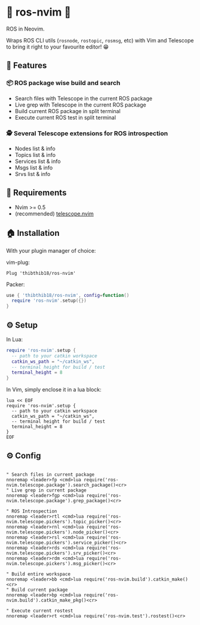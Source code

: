 # 🐢 ros-nvim 🐢
ROS in Neovim.

Wraps ROS CLI utils (`rosnode`, `rostopic`, `rosmsg`, etc) with Vim and Telescope to bring it right to your favourite editor! 😁

## 🤩 Features

### 📦 ROS package wise build and search

- Search files with Telescope in the current ROS package
- Live grep with Telescope in the current ROS package
- Build current ROS package in split terminal
- Execute current ROS test in split terminal

### 🕵️  Several Telescope extensions for ROS introspection

- Nodes list & info
- Topics list & info
- Services list & info
- Msgs list & info
- Srvs list & info

## 🦒 Requirements

- Nvim >= 0.5
- (recommended) [telescope.nvim](https://github.com/nvim-telescope/telescope.nvim)

## 🏠 Installation

With your plugin manager of choice:

vim-plug:
```vim
Plug 'thibthib18/ros-nvim'
```
Packer:
```lua
use { 'thibthib18/ros-nvim', config=function()
  require 'ros-nvim'.setup({})
}
```

## ⚙️  Setup

In Lua:
```lua
require 'ros-nvim'.setup {
  -- path to your catkin workspace
  catkin_ws_path = "~/catkin_ws",
  -- terminal height for build / test
  terminal_height = 8
}
```

In Vim, simply enclose it in a lua block:
```vim
lua << EOF
require 'ros-nvim'.setup {
  -- path to your catkin workspace
  catkin_ws_path = "~/catkin_ws",
  -- terminal height for build / test
  terminal_height = 8
}
EOF
```

## ⚙️  Config

```vim

" Search files in current package
nnoremap <leader>fp <cmd>lua require('ros-nvim.telescope.package').search_package()<cr>
" Live grep in current package
nnoremap <leader>fgp <cmd>lua require('ros-nvim.telescope.package').grep_package()<cr>

" ROS Introspection
nnoremap <leader>rtl <cmd>lua require('ros-nvim.telescope.pickers').topic_picker()<cr>
nnoremap <leader>rnl <cmd>lua require('ros-nvim.telescope.pickers').node_picker()<cr>
nnoremap <leader>rsl <cmd>lua require('ros-nvim.telescope.pickers').service_picker()<cr>
nnoremap <leader>rds <cmd>lua require('ros-nvim.telescope.pickers').srv_picker()<cr>
nnoremap <leader>rdm <cmd>lua require('ros-nvim.telescope.pickers').msg_picker()<cr>

" Build entire workspace
nnoremap <leader>bb <cmd>lua require('ros-nvim.build').catkin_make()<cr>
" Build current package
nnoremap <leader>bp <cmd>lua require('ros-nvim.build').catkin_make_pkg()<cr>

" Execute current rostest
nnoremap <leader>rt <cmd>lua require('ros-nvim.test').rostest()<cr>

```
